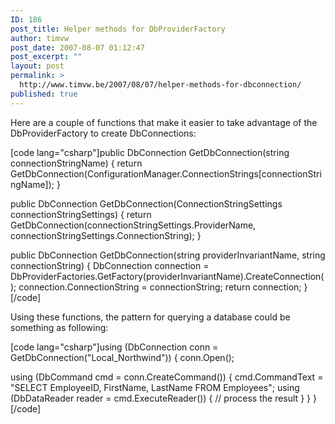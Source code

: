 ```yaml
---
ID: 186
post_title: Helper methods for DbProviderFactory
author: timvw
post_date: 2007-08-07 01:12:47
post_excerpt: ""
layout: post
permalink: >
  http://www.timvw.be/2007/08/07/helper-methods-for-dbconnection/
published: true
---
```

<p>Here are a couple of functions that make it easier to take advantage of the DbProviderFactory to create DbConnections:</p>
[code lang="csharp"]public DbConnection GetDbConnection(string connectionStringName)
{
 return GetDbConnection(ConfigurationManager.ConnectionStrings[connectionStringName]);
}

public DbConnection GetDbConnection(ConnectionStringSettings connectionStringSettings)
{
 return GetDbConnection(connectionStringSettings.ProviderName, connectionStringSettings.ConnectionString);
}

public DbConnection GetDbConnection(string providerInvariantName, string connectionString)
{
 DbConnection connection = DbProviderFactories.GetFactory(providerInvariantName).CreateConnection();
 connection.ConnectionString = connectionString;
 return connection;
}[/code]
<p>Using these functions, the pattern for querying a database could be something as following:</p>
[code lang="csharp"]using (DbConnection conn = GetDbConnection("Local_Northwind"))
{
 conn.Open();

 using (DbCommand cmd = conn.CreateCommand())
 {
  cmd.CommandText = "SELECT EmployeeID, FirstName, LastName FROM Employees";
  using (DbDataReader reader = cmd.ExecuteReader())
  {
   // process the result
  }
 }
}[/code]
